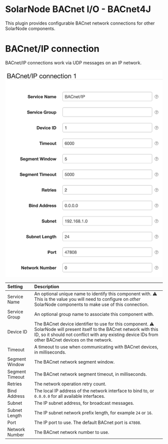 # SolarNode BACnet I/O - BACnet4J

This plugin provides configurable BACnet network connections for other SolarNode components.

# BACnet/IP connection

BACnet/IP connections work via UDP messages on an IP network.

![BACnet/IP settings](docs/solarnode-bacnet4j-ip-settings.png)

| Setting               | Description |
|:----------------------|:------------|
| Service Name          | An optional unique name to identify this component with. :warning: This is the value you will need to configure on _other_ SolarNode components to make use of this connection. |
| Service Group         | An optional group name to associate this component with. |
| Device ID             | The BACnet device identifier to use for this component. :warning: SolarNode will present itself to the BACnet network with this ID, so it should not conflict with any existing device IDs from other BACnet devices on the network. |
| Timeout               | A timeout to use when communicating with BACnet devices, in milliseconds. |
| Segment Window        | The BACnet network segment window. |
| Segment Timeout       | The BACnet network segment timeout, in milliseconds. |
| Retries               | The network operation retry count. |
| Bind Address          | The local IP address of the network interface to bind to, or `0.0.0.0` for all available interfaces. |
| Subnet                | The IP subnet address, for broadcast messages. |
| Subnet Length         | The IP subnet network prefix length, for example `24` or `16`. |
| Port                  | The IP port to use. The default BACnet port is `47808`. |
| Network Number        | The BACnet network number to use. |
